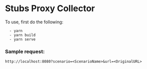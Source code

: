 # Stubs Proxy Collector

To use, first do the following:
```
  - yarn
  - yarn build
  - yarn serve
```
  
  
### Sample request:

```
http://localhost:8080?scenario=<ScenarioName>&url=<OriginalURL>
```